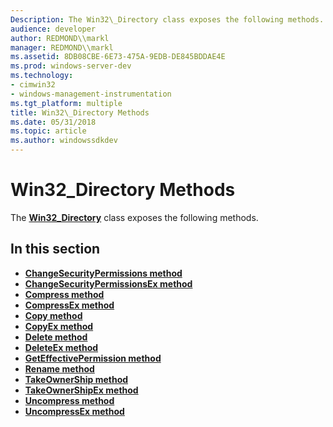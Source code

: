 ```yaml
---
Description: The Win32\_Directory class exposes the following methods.
audience: developer
author: REDMOND\\markl
manager: REDMOND\\markl
ms.assetid: 8DB08CBE-6E73-475A-9EDB-DE845BDDAE4E
ms.prod: windows-server-dev
ms.technology:
- cimwin32
- windows-management-instrumentation
ms.tgt_platform: multiple
title: Win32\_Directory Methods
ms.date: 05/31/2018
ms.topic: article
ms.author: windowssdkdev
---
```


# Win32\_Directory Methods

The [**Win32\_Directory**](win32-directory.md) class exposes the following methods.

## In this section

-   [**ChangeSecurityPermissions method**](changesecuritypermissions-method-in-class-win32-directory.md)
-   [**ChangeSecurityPermissionsEx method**](changesecuritypermissionsex-method-in-class-win32-directory.md)
-   [**Compress method**](compress-method-in-class-win32-directory.md)
-   [**CompressEx method**](compressex-method-in-class-win32-directory.md)
-   [**Copy method**](copy-method-in-class-win32-directory.md)
-   [**CopyEx method**](copyex-method-in-class-win32-directory.md)
-   [**Delete method**](delete-method-in-class-win32-directory.md)
-   [**DeleteEx method**](deleteex-method-in-class-win32-directory.md)
-   [**GetEffectivePermission method**](geteffectivepermission-method-in-class-win32-directory.md)
-   [**Rename method**](rename-method-in-class-win32-directory.md)
-   [**TakeOwnerShip method**](takeownership-method-in-class-win32-directory.md)
-   [**TakeOwnerShipEx method**](takeownershipex-method-in-class-win32-directory.md)
-   [**Uncompress method**](uncompress-method-in-class-win32-directory.md)
-   [**UncompressEx method**](uncompressex-method-in-class-win32-directory.md)

 

 



